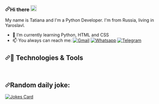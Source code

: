 <article class="markdown-body entry-content container-lg" itemprop="text"><h3 tabindex="-1" dir="auto"><a id="user-content-hi-there-" class="anchor" aria-hidden="true" href="#hi-there-"><svg class="octicon octicon-link" viewBox="0 0 16 16" version="1.1" width="16" height="16" aria-hidden="true"><path d="m7.775 3.275 1.25-1.25a3.5 3.5 0 1 1 4.95 4.95l-2.5 2.5a3.5 3.5 0 0 1-4.95 0 .751.751 0 0 1 .018-1.042.751.751 0 0 1 1.042-.018 1.998 1.998 0 0 0 2.83 0l2.5-2.5a2.002 2.002 0 0 0-2.83-2.83l-1.25 1.25a.751.751 0 0 1-1.042-.018.751.751 0 0 1-.018-1.042Zm-4.69 9.64a1.998 1.998 0 0 0 2.83 0l1.25-1.25a.751.751 0 0 1 1.042.018.751.751 0 0 1 .018 1.042l-1.25 1.25a3.5 3.5 0 1 1-4.95-4.95l2.5-2.5a3.5 3.5 0 0 1 4.95 0 .751.751 0 0 1-.018 1.042.751.751 0 0 1-1.042.018 1.998 1.998 0 0 0-2.83 0l-2.5 2.5a1.998 1.998 0 0 0 0 2.83Z"></path></svg></a>Hi there <g-emoji class="g-emoji" alias="wave" fallback-src="https://github.githubassets.com/images/icons/emoji/unicode/1f44b.png"><img class="emoji" alt="wave" src="https://github.githubassets.com/images/icons/emoji/unicode/1f44b.png" width="20" height="20"></g-emoji></h3>
<p dir="auto">My name is Tatiana and I'm a Python Developer. I'm from Russia, living in Yaroslavl.</p>
<ul dir="auto">
<li>🌱 I’m currently learning Python, HTML and CSS</li>
<li>📫 You always can reach me:
<a href="mailto:blokhnina.tatiana@yandex.ru"><img src="https://camo.githubusercontent.com/81f051ac648dd8648812d3218bf45ca54379011006582773097eaea84a4d989f/68747470733a2f2f696d672e736869656c64732e696f2f62616467652f676d61696c2d2532334541343333352e7376673f7374796c653d706c6173746963266c6f676f3d676d61696c266c6f676f436f6c6f723d7768697465" alt="Gmail" data-canonical-src="https://img.shields.io/badge/gmail-%23EA4335.svg?style=plastic&amp;logo=gmail&amp;logoColor=white" style="max-width: 100%;"></a>
<a href="https://wa.me/79159830860" rel="nofollow"><img src="https://camo.githubusercontent.com/fb59cf4a490120ee2090b95c1e558791d7351aef53a93a2cc2936a375cea5504/68747470733a2f2f696d672e736869656c64732e696f2f62616467652f77686174736170702d2532333235443336362e7376673f7374796c653d706c6173746963266c6f676f3d7768617473617070266c6f676f436f6c6f723d7768697465" alt="Whatsapp" data-canonical-src="https://img.shields.io/badge/whatsapp-%2325D366.svg?style=plastic&amp;logo=whatsapp&amp;logoColor=white" style="max-width: 100%;"></a>
<a href="https://t.me/satel_s" rel="nofollow"><img src="https://camo.githubusercontent.com/3d086fcecacdcccb8f87e346eb73de4755eb4ae3d5802bbbfb9e3df7bad4dfe7/68747470733a2f2f696d672e736869656c64732e696f2f62616467652f74656c656772616d2d626c75653f7374796c653d706c6173746963266c6f676f3d74656c656772616d266c6f676f436f6c6f723d7768697465" alt="Telegram" data-canonical-src="https://img.shields.io/badge/telegram-blue?style=plastic&amp;logo=telegram&amp;logoColor=white" style="max-width: 100%;"></a></li>
</ul>
<p dir="auto"></p>
<h2 tabindex="-1" dir="auto"><a id="user-content--technologies--tools" class="anchor" aria-hidden="true" href="#-technologies--tools"><svg class="octicon octicon-link" viewBox="0 0 16 16" version="1.1" width="16" height="16" aria-hidden="true"><path d="m7.775 3.275 1.25-1.25a3.5 3.5 0 1 1 4.95 4.95l-2.5 2.5a3.5 3.5 0 0 1-4.95 0 .751.751 0 0 1 .018-1.042.751.751 0 0 1 1.042-.018 1.998 1.998 0 0 0 2.83 0l2.5-2.5a2.002 2.002 0 0 0-2.83-2.83l-1.25 1.25a.751.751 0 0 1-1.042-.018.751.751 0 0 1-.018-1.042Zm-4.69 9.64a1.998 1.998 0 0 0 2.83 0l1.25-1.25a.751.751 0 0 1 1.042.018.751.751 0 0 1 .018 1.042l-1.25 1.25a3.5 3.5 0 1 1-4.95-4.95l2.5-2.5a3.5 3.5 0 0 1 4.95 0 .751.751 0 0 1-.018 1.042.751.751 0 0 1-1.042.018 1.998 1.998 0 0 0-2.83 0l-2.5 2.5a1.998 1.998 0 0 0 0 2.83Z"></path></svg></a>🔧 Technologies &amp; Tools</h2>
<p dir="auto"><a target="_blank" rel="noopener noreferrer nofollow" href="https://camo.githubusercontent.com/41281b9a32f13ac5b9d41ed9bae12c0de662f948f9bf59fd19df354fe49af146/68747470733a2f2f696d672e736869656c64732e696f2f62616467652f57696e646f77732d3030373844363f7374796c653d666f722d7468652d6261646765266c6f676f3d77696e646f7773266c6f676f436f6c6f723d7768697465"><img src="https://camo.githubusercontent.com/41281b9a32f13ac5b9d41ed9bae12c0de662f948f9bf59fd19df354fe49af146/68747470733a2f2f696d672e736869656c64732e696f2f62616467652f57696e646f77732d3030373844363f7374796c653d666f722d7468652d6261646765266c6f676f3d77696e646f7773266c6f676f436f6c6f723d7768697465" alt="" data-canonical-src="https://img.shields.io/badge/Windows-0078D6?style=for-the-badge&amp;logo=windows&amp;logoColor=white" style="max-width: 100%;"></a>
<a target="_blank" rel="noopener noreferrer nofollow" href="https://camo.githubusercontent.com/d6de31463470dd4540e7ece7849e6d38d423825f113ea4ae639f4dcfd0392d82/68747470733a2f2f696d672e736869656c64732e696f2f62616467652f5562756e74752d4539353432303f7374796c653d666f722d7468652d6261646765266c6f676f3d7562756e7475266c6f676f436f6c6f723d7768697465"><img src="https://camo.githubusercontent.com/d6de31463470dd4540e7ece7849e6d38d423825f113ea4ae639f4dcfd0392d82/68747470733a2f2f696d672e736869656c64732e696f2f62616467652f5562756e74752d4539353432303f7374796c653d666f722d7468652d6261646765266c6f676f3d7562756e7475266c6f676f436f6c6f723d7768697465" alt="" data-canonical-src="https://img.shields.io/badge/Ubuntu-E95420?style=for-the-badge&amp;logo=ubuntu&amp;logoColor=white" style="max-width: 100%;"></a>
<a target="_blank" rel="noopener noreferrer nofollow" href="https://camo.githubusercontent.com/94be0a2e5be142925615e5821d97137a930d08fc154962ce43860f1957e6661e/68747470733a2f2f696d672e736869656c64732e696f2f62616467652f507974686f6e2d3337373641423f7374796c653d666f722d7468652d6261646765266c6f676f3d707974686f6e266c6f676f436f6c6f723d7768697465"><img src="https://camo.githubusercontent.com/94be0a2e5be142925615e5821d97137a930d08fc154962ce43860f1957e6661e/68747470733a2f2f696d672e736869656c64732e696f2f62616467652f507974686f6e2d3337373641423f7374796c653d666f722d7468652d6261646765266c6f676f3d707974686f6e266c6f676f436f6c6f723d7768697465" alt="" data-canonical-src="https://img.shields.io/badge/Python-3776AB?style=for-the-badge&amp;logo=python&amp;logoColor=white" style="max-width: 100%;"></a>
<a target="_blank" rel="noopener noreferrer nofollow" href="https://camo.githubusercontent.com/60155f4543422e46101b7edb0fc701c872d9190b23dc33cb47bd1ac15d80dec1/68747470733a2f2f696d672e736869656c64732e696f2f62616467652f48544d4c2d3233393132303f7374796c653d666f722d7468652d6261646765266c6f676f3d68746d6c35266c6f676f436f6c6f723d7768697465"><img src="https://camo.githubusercontent.com/60155f4543422e46101b7edb0fc701c872d9190b23dc33cb47bd1ac15d80dec1/68747470733a2f2f696d672e736869656c64732e696f2f62616467652f48544d4c2d3233393132303f7374796c653d666f722d7468652d6261646765266c6f676f3d68746d6c35266c6f676f436f6c6f723d7768697465" alt="" data-canonical-src="https://img.shields.io/badge/HTML-239120?style=for-the-badge&amp;logo=html5&amp;logoColor=white" style="max-width: 100%;"></a>
<a target="_blank" rel="noopener noreferrer nofollow" href="https://camo.githubusercontent.com/e8ba07fa7cc79831afca90c574b74f1eefd0bf76af4e498cb0674330a1634e2a/68747470733a2f2f696d672e736869656c64732e696f2f62616467652f4353532d3233393132303f267374796c653d666f722d7468652d6261646765266c6f676f3d63737333266c6f676f436f6c6f723d7768697465"><img src="https://camo.githubusercontent.com/e8ba07fa7cc79831afca90c574b74f1eefd0bf76af4e498cb0674330a1634e2a/68747470733a2f2f696d672e736869656c64732e696f2f62616467652f4353532d3233393132303f267374796c653d666f722d7468652d6261646765266c6f676f3d63737333266c6f676f436f6c6f723d7768697465" alt="" data-canonical-src="https://img.shields.io/badge/CSS-239120?&amp;style=for-the-badge&amp;logo=css3&amp;logoColor=white" style="max-width: 100%;"></a>
<a target="_blank" rel="noopener noreferrer nofollow" href="https://camo.githubusercontent.com/281c069a2703e948b536500b9fd808cb4fb2496b3b66741db4013a2c89e91986/68747470733a2f2f696d672e736869656c64732e696f2f62616467652f506f737467726553514c2d3331363139323f7374796c653d666f722d7468652d6261646765266c6f676f3d706f737467726573716c266c6f676f436f6c6f723d7768697465"><img src="https://camo.githubusercontent.com/281c069a2703e948b536500b9fd808cb4fb2496b3b66741db4013a2c89e91986/68747470733a2f2f696d672e736869656c64732e696f2f62616467652f506f737467726553514c2d3331363139323f7374796c653d666f722d7468652d6261646765266c6f676f3d706f737467726573716c266c6f676f436f6c6f723d7768697465" alt="" data-canonical-src="https://img.shields.io/badge/PostgreSQL-316192?style=for-the-badge&amp;logo=postgresql&amp;logoColor=white" style="max-width: 100%;"></a>
<a target="_blank" rel="noopener noreferrer nofollow" href="https://camo.githubusercontent.com/5fff6029f4154d67d92000c1809bdf4d2df21aba75e7f93293680155e561baa4/68747470733a2f2f696d672e736869656c64732e696f2f62616467652f6a736f6e253230776562253230746f6b656e732d3332333333303f7374796c653d666f722d7468652d6261646765266c6f676f3d6a736f6e2d7765622d746f6b656e73266c6f676f436f6c6f723d70696e6b"><img src="https://camo.githubusercontent.com/5fff6029f4154d67d92000c1809bdf4d2df21aba75e7f93293680155e561baa4/68747470733a2f2f696d672e736869656c64732e696f2f62616467652f6a736f6e253230776562253230746f6b656e732d3332333333303f7374796c653d666f722d7468652d6261646765266c6f676f3d6a736f6e2d7765622d746f6b656e73266c6f676f436f6c6f723d70696e6b" alt="" data-canonical-src="https://img.shields.io/badge/json%20web%20tokens-323330?style=for-the-badge&amp;logo=json-web-tokens&amp;logoColor=pink" style="max-width: 100%;"></a>
<a target="_blank" rel="noopener noreferrer nofollow" href="https://camo.githubusercontent.com/1c9a96a51b6fa4435847f9301c20a8dbdc515d7b657f4dede4a929a55c0b0036/68747470733a2f2f696d672e736869656c64732e696f2f62616467652f5079436861726d2d3030303030302e7376673f267374796c653d666f722d7468652d6261646765266c6f676f3d5079436861726d266c6f676f436f6c6f723d7768697465"><img src="https://camo.githubusercontent.com/1c9a96a51b6fa4435847f9301c20a8dbdc515d7b657f4dede4a929a55c0b0036/68747470733a2f2f696d672e736869656c64732e696f2f62616467652f5079436861726d2d3030303030302e7376673f267374796c653d666f722d7468652d6261646765266c6f676f3d5079436861726d266c6f676f436f6c6f723d7768697465" alt="" data-canonical-src="https://img.shields.io/badge/PyCharm-000000.svg?&amp;style=for-the-badge&amp;logo=PyCharm&amp;logoColor=white" style="max-width: 100%;"></a>
<a target="_blank" rel="noopener noreferrer nofollow" href="https://camo.githubusercontent.com/06c6858186510906c21d8c951168d55d976d7dfb9176ed6125c55b8a7de0baae/68747470733a2f2f696d672e736869656c64732e696f2f62616467652f4749542d4534344333303f7374796c653d666f722d7468652d6261646765266c6f676f3d676974266c6f676f436f6c6f723d7768697465"><img src="https://camo.githubusercontent.com/06c6858186510906c21d8c951168d55d976d7dfb9176ed6125c55b8a7de0baae/68747470733a2f2f696d672e736869656c64732e696f2f62616467652f4749542d4534344333303f7374796c653d666f722d7468652d6261646765266c6f676f3d676974266c6f676f436f6c6f723d7768697465" alt="" data-canonical-src="https://img.shields.io/badge/GIT-E44C30?style=for-the-badge&amp;logo=git&amp;logoColor=white" style="max-width: 100%;"></a>
<a target="_blank" rel="noopener noreferrer nofollow" href="https://camo.githubusercontent.com/476f76755fc72caf85cd56a58f84aaee754598707b9e1565579d0e8b94bf65f8/68747470733a2f2f696d672e736869656c64732e696f2f62616467652f706f7765727368656c6c2d3533393146453f7374796c653d666f722d7468652d6261646765266c6f676f3d706f7765727368656c6c266c6f676f436f6c6f723d7768697465"><img src="https://camo.githubusercontent.com/476f76755fc72caf85cd56a58f84aaee754598707b9e1565579d0e8b94bf65f8/68747470733a2f2f696d672e736869656c64732e696f2f62616467652f706f7765727368656c6c2d3533393146453f7374796c653d666f722d7468652d6261646765266c6f676f3d706f7765727368656c6c266c6f676f436f6c6f723d7768697465" alt="" data-canonical-src="https://img.shields.io/badge/powershell-5391FE?style=for-the-badge&amp;logo=powershell&amp;logoColor=white" style="max-width: 100%;"></a>
<a target="_blank" rel="noopener noreferrer nofollow" href="https://camo.githubusercontent.com/dfb90591a661865a84432e79c91be9aed0f47ae96fb11baecf41efe82ab69aab/68747470733a2f2f696d672e736869656c64732e696f2f62616467652f77696e646f77732532307465726d696e616c2d3444344434443f7374796c653d666f722d7468652d6261646765266c6f676f3d77696e646f77732532307465726d696e616c266c6f676f436f6c6f723d7768697465"><img src="https://camo.githubusercontent.com/dfb90591a661865a84432e79c91be9aed0f47ae96fb11baecf41efe82ab69aab/68747470733a2f2f696d672e736869656c64732e696f2f62616467652f77696e646f77732532307465726d696e616c2d3444344434443f7374796c653d666f722d7468652d6261646765266c6f676f3d77696e646f77732532307465726d696e616c266c6f676f436f6c6f723d7768697465" alt="" data-canonical-src="https://img.shields.io/badge/windows%20terminal-4D4D4D?style=for-the-badge&amp;logo=windows%20terminal&amp;logoColor=white" style="max-width: 100%;"></a></p>
<h2 tabindex="-1" dir="auto"><a id="user-content-random-daily-joke" class="anchor" aria-hidden="true" href="#random-daily-joke"><svg class="octicon octicon-link" viewBox="0 0 16 16" version="1.1" width="16" height="16" aria-hidden="true"><path d="m7.775 3.275 1.25-1.25a3.5 3.5 0 1 1 4.95 4.95l-2.5 2.5a3.5 3.5 0 0 1-4.95 0 .751.751 0 0 1 .018-1.042.751.751 0 0 1 1.042-.018 1.998 1.998 0 0 0 2.83 0l2.5-2.5a2.002 2.002 0 0 0-2.83-2.83l-1.25 1.25a.751.751 0 0 1-1.042-.018.751.751 0 0 1-.018-1.042Zm-4.69 9.64a1.998 1.998 0 0 0 2.83 0l1.25-1.25a.751.751 0 0 1 1.042.018.751.751 0 0 1 .018 1.042l-1.25 1.25a3.5 3.5 0 1 1-4.95-4.95l2.5-2.5a3.5 3.5 0 0 1 4.95 0 .751.751 0 0 1-.018 1.042.751.751 0 0 1-1.042.018 1.998 1.998 0 0 0-2.83 0l-2.5 2.5a1.998 1.998 0 0 0 0 2.83Z"></path></svg></a>Random daily joke:</h2>
<p dir="auto"><a target="_blank" rel="noopener noreferrer nofollow" href="https://camo.githubusercontent.com/727b46e1d3fa1dc9460d1f7a8c4f4fb8a5523029a3389abf818bc1f95430b4ac/68747470733a2f2f726561646d652d6a6f6b65732e76657263656c2e6170702f617069"><img src="https://camo.githubusercontent.com/727b46e1d3fa1dc9460d1f7a8c4f4fb8a5523029a3389abf818bc1f95430b4ac/68747470733a2f2f726561646d652d6a6f6b65732e76657263656c2e6170702f617069" alt="Jokes Card" data-canonical-src="https://readme-jokes.vercel.app/api" style="max-width: 100%;"></a></p>
</article>
